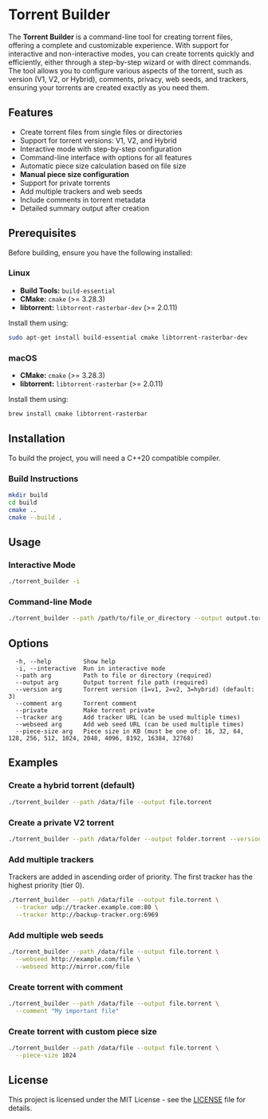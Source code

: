 # Torrent Builder

The **Torrent Builder** is a command-line tool for creating torrent files, offering a complete and customizable experience. With support for interactive and non-interactive modes, you can create torrents quickly and efficiently, either through a step-by-step wizard or with direct commands. The tool allows you to configure various aspects of the torrent, such as version (V1, V2, or Hybrid), comments, privacy, web seeds, and trackers, ensuring your torrents are created exactly as you need them.

## Features

- Create torrent files from single files or directories
- Support for torrent versions: V1, V2, and Hybrid
- Interactive mode with step-by-step configuration
- Command-line interface with options for all features
- Automatic piece size calculation based on file size
- **Manual piece size configuration**
- Support for private torrents
- Add multiple trackers and web seeds
- Include comments in torrent metadata
- Detailed summary output after creation

## Prerequisites

Before building, ensure you have the following installed:

### Linux

-   **Build Tools:** `build-essential`
-   **CMake:**  `cmake` (>= 3.28.3)
-   **libtorrent:** `libtorrent-rasterbar-dev` (>= 2.0.11)

Install them using:
```bash
sudo apt-get install build-essential cmake libtorrent-rasterbar-dev
```

### macOS

-   **CMake:** `cmake` (>= 3.28.3)
-   **libtorrent:** `libtorrent-rasterbar` (>= 2.0.11)

Install them using:
```bash
brew install cmake libtorrent-rasterbar
```

## Installation
To build the project, you will need a C++20 compatible compiler.

### Build Instructions

```bash
mkdir build
cd build
cmake ..
cmake --build .
```

## Usage

### Interactive Mode

```bash
./torrent_builder -i
```

### Command-line Mode

```bash
./torrent_builder --path /path/to/file_or_directory --output output.torrent [options]
```

## Options

```
  -h, --help         Show help
  -i, --interactive  Run in interactive mode
  --path arg         Path to file or directory (required)
  --output arg       Output torrent file path (required)
  --version arg      Torrent version (1=v1, 2=v2, 3=hybrid) (default: 3)
  --comment arg      Torrent comment
  --private          Make torrent private
  --tracker arg      Add tracker URL (can be used multiple times)
  --webseed arg      Add web seed URL (can be used multiple times)
  --piece-size arg   Piece size in KB (must be one of: 16, 32, 64, 128, 256, 512, 1024, 2048, 4096, 8192, 16384, 32768)
```

## Examples

### Create a hybrid torrent (default)
```bash
./torrent_builder --path /data/file --output file.torrent
```

### Create a private V2 torrent
```bash
./torrent_builder --path /data/folder --output folder.torrent --version 2 --private
```

### Add multiple trackers
Trackers are added in ascending order of priority. The first tracker has the highest priority (tier 0).
```bash
./torrent_builder --path /data/file --output file.torrent \
  --tracker udp://tracker.example.com:80 \
  --tracker http://backup-tracker.org:6969
```

### Add multiple web seeds
```bash
./torrent_builder --path /data/file --output file.torrent \
  --webseed http://example.com/file \
  --webseed http://mirror.com/file
```

### Create torrent with comment
```bash
./torrent_builder --path /data/file --output file.torrent \
  --comment "My important file"
```
### Create torrent with custom piece size
```bash
./torrent_builder --path /data/file --output file.torrent \
  --piece-size 1024
```

## License

This project is licensed under the MIT License - see the [LICENSE](LICENSE) file for details.
